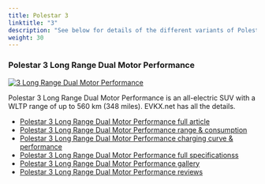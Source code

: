 ```yaml
---
title: Polestar 3
linktitle: "3"
description: "See below for details of the different variants of Polestar 3"
weight: 30
---
```

### Polestar 3 Long Range Dual Motor Performance

<a href="3_long_range_dual_motor_performance/"><img src="https://media.evkx.net/multimedia/models/polestar/3/3_long_range_dual_motor_performance/main_1_st.jpg" class="img-fluid" alt="3 Long Range Dual Motor Performance" ></a>

Polestar 3 Long Range Dual Motor Performance is an all-electric SUV with a WLTP range of up to 560 km (348 miles). EVKX.net has all the details. 

- [Polestar 3 Long Range Dual Motor Performance full article](3_long_range_dual_motor_performance/)
- [Polestar 3 Long Range Dual Motor Performance range & consumption](3_long_range_dual_motor_performance/rangeandconsumption/)
- [Polestar 3 Long Range Dual Motor Performance charging curve & performance](3_long_range_dual_motor_performance/chargingcurve/)
- [Polestar 3 Long Range Dual Motor Performance full specificationss](3_long_range_dual_motor_performance/specifications/)
- [Polestar 3 Long Range Dual Motor Performance gallery](3_long_range_dual_motor_performance/gallery/)
- [Polestar 3 Long Range Dual Motor Performance reviews](3_long_range_dual_motor_performance/reviews/)

